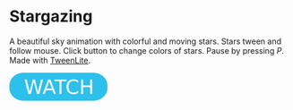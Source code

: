 # Stargazing

A beautiful sky animation with colorful and moving stars. Stars tween and follow mouse. Click button to change colors of stars. Pause by pressing _P_. Made with [TweenLite](https://greensock.com/tweenlite).

[![button](watch.png)](stargazing.html)
